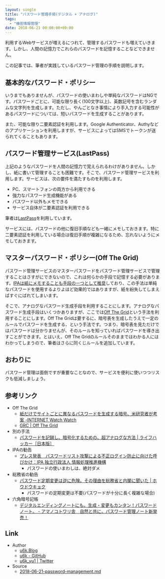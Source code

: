 ```yaml
---
layout: single
title: "パスワード管理手順(デジタル + アナログ)"
tags:
  - "機密情報管理"
date: 2018-06-21 00:00:00+09:00
---
```


利用するWebサービスが増えるにつれて、管理するパスワードも増えていきます。しかし、人間の記憶力でこれらのパスワードを記憶することなどできません。

この記事では、筆者が実践しているパスワード管理の手順を説明します。

## 基本的なパスワード・ポリシー

いうまでもありませんが、パスワードの使いまわしや単純なパスワードはNGです。パスワードごとに、可能な限り長く(100文字以上)、英数記号を含むランダムな文字列を生成します。ただし、やんごとなき事情により手入力する可能性があるパスワードについては、短いパスワードを生成することがあります。

また、可能な限り二要素認証を利用します。Google Authenticator、Authyなどのアプリケーションを利用しますが、サービスによってはSMSでトークンが送られてくることもあります。

## パスワード管理サービス(LastPass)

上記のようなパスワードを人間の記憶力で覚えられるわけがありません。しかし、紙に書いて管理することも困難です。そこで、パスワード管理サービスを利用します。サービスは、次の要件を満たすものを利用します。

- PC、スマートフォンの両方から利用できる
- 強力なパスワード生成機能がある
- パスワード以外もメモできる
- サービス自体が二要素認証を利用できる

筆者は[LastPass](https://www.lastpass.com/)を利用しています。

サービスには、パスワードの他に復旧手順なども一緒にメモしておきます。特に二要素認証を利用している場合は復旧手順が複雑になるため、忘れないようにメモしておきます。

## マスターパスワード・ポリシー(Off The Grid)

パスワード管理サービスのマスターパスワードをパスワード管理サービスで管理することはさすがにできないので、これは何らかの手段で記憶する必要があります。[IPAは紙にメモすることも手段の一つとして推奨](https://www.ipa.go.jp/about/press/20140917.html)しており、この手法は単純なパスワードを使用するよりよほど効果的ではありますが、紙を紛失してしまえばすぐにばれてしまいます。

そこで、アナログなパスワード生成手段を利用することにします。アナログなパスワード生成手段はいくつかありますが、ここでは[Off The Grid](https://www.grc.com/offthegrid.htm)という手法を利用することにします。Off The Gridは要するに、暗号表を生成したうえで一定のルールでパスワードを生成する、という手法です。つまり、暗号表を見ただけではパスワードは分かりませんが、そのルールを知っていればパスワードを導き出すことができます。とはいえ、Off The Gridのルールそのままではわかる人にはわかってしまうので、筆者はさらに同くじルールを追加しています。

## おわりに

パスワード管理は面倒ですが重要なことなので、サービスを便利に使いつつリスクも低減しましょう。

## 参考リンク

- Off The Grid
    - [紙だけでサイトごとに異なるパスワードを生成する暗号、米研究者が考案 -INTERNET Watch Watch](https://internet.watch.impress.co.jp/docs/news/473716.html)
    - [GRC \| Off The Grid](https://www.grc.com/offthegrid.htm)
- 別の手法
    - [パスワードを記録し、暗号化するための、超アナログな方法 \| ライフハッカー［日本版］](https://www.lifehacker.jp/2010/12/101222password_tabula_recta.html)
- IPAの勧告
    - [プレス発表　パスワードリスト攻撃による不正ログイン防止に向けた呼びかけ：IPA 独立行政法人 情報処理推進機構](https://www.ipa.go.jp/about/press/20140917.html)
        - パスワードの使いまわしは、絶対ダメ
- 総務省の勧告
    - [パスワード定期変更は逆に危険。その理由を総務省と内閣に聞いた \| ホウドウキョク](https://www.houdoukyoku.jp/posts/28671)
        - パスワードの定期変更は不要(パスワードが十分に長く複雑な場合)
- 六角暗号記帳
    - [デジタルエンディングノートにも。生成・変更もカンタン！パスワードノート。 - アマノコトワリ舎　自然と共に。パスワード管理ノート新発売！](https://www.amacoto.com/)

## Link

- Author
  - [u6k.Blog](https://blog.u6k.me/)
  - [u6k - GitHub](https://github.com/u6k)
  - [u6k_yu1 \| Twitter](https://twitter.com/u6k_yu1)
- Source
  - [2018-06-21-password-management.md](https://github.com/u6k/blog/blob/master/_posts/2018-06-21-password-management.md)

